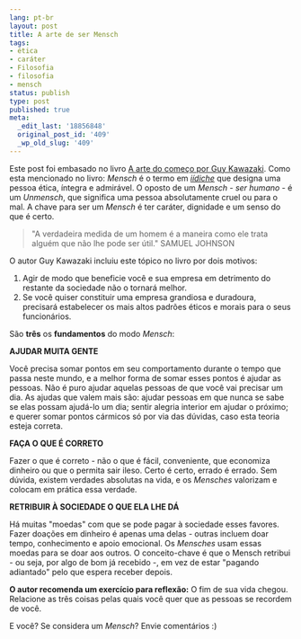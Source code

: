 ```yaml
---
lang: pt-br
layout: post
title: A arte de ser Mensch
tags:
- ética
- caráter
- Filosofia
- filosofia
- mensch
status: publish
type: post
published: true
meta:
  _edit_last: '18856848'
  original_post_id: '409'
  _wp_old_slug: '409'
---
```

<p>Este post foi embasado no livro <a href="http://www.submarino.com.br/produto/1/1470751/arte+do+comeco:+o+guia+definitivo+para+iniciar+o+seu+projeto,+a" target="_blank">A arte do começo por Guy Kawazaki</a>. Como esta mencionado no livro: <em>Mensch</em> é o termo em <em><a href="http://pt.wikipedia.org/wiki/L%C3%ADngua_i%C3%ADdiche" target="_blank">iídiche</a></em> que designa uma pessoa ética, íntegra e admirável. O oposto de um <em>Mensch - ser humano -</em> é um <em>Unmensch</em>, que significa uma pessoa absolutamente cruel ou para o mal. A chave para ser um <em>Mensch</em> é ter caráter, dignidade e um senso do que é certo.</p>

<blockquote>"A verdadeira medida de um homem é a maneira como ele trata alguém que não lhe pode ser útil." SAMUEL JOHNSON</blockquote>
O autor Guy Kawazaki incluiu este tópico no livro por dois motivos:
<ol>
	<li>Agir de modo que beneficie você e sua empresa em detrimento do restante da sociedade não o tornará melhor.</li>
	<li>Se você quiser constituir uma empresa grandiosa e duradoura, precisará estabelecer os mais altos padrões éticos e morais para o seus funcionários.</li>
</ol>
<p>São <strong>três</strong> os <strong>fundamentos</strong> do modo <em>Mensch</em>:</p>

<strong>AJUDAR MUITA GENTE</strong>
<p>Você precisa somar pontos em seu comportamento durante o tempo que passa neste mundo, e a melhor forma de somar esses pontos é ajudar as pessoas. Não é puro ajudar aquelas pessoas de que você vai precisar um dia. As ajudas que valem mais são: ajudar pessoas em que nunca se sabe se elas possam ajudá-lo um dia; sentir alegria interior em ajudar o próximo; e querer somar pontos cármicos só por via das dúvidas, caso esta teoria esteja correta.</p>
<strong>FAÇA O QUE É CORRETO</strong>
<p>Fazer o que é correto - não o que é fácil, conveniente, que economiza dinheiro ou que o permita sair ileso. Certo é certo, errado é errado. Sem dúvida, existem verdades absolutas na vida, e os <em>Mensches</em> valorizam e colocam em prática essa verdade.</p>
<strong>RETRIBUIR À SOCIEDADE O QUE ELA LHE DÁ</strong>
<p>Há muitas "moedas" com que se pode pagar à sociedade esses favores. Fazer doações em dinheiro é apenas uma delas - outras incluem doar tempo, conhecimento e apoio emocional. Os <em>Mensches</em> usam essas moedas para se doar aos outros. O conceito-chave é que o Mensch retribui - ou seja, por algo de bom já recebido -, em vez de estar "pagando adiantado" pelo que espera receber depois.</p>

<p><strong>O autor recomenda um exercício para reflexão:</strong> O fim de sua vida chegou. Relacione as três coisas pelas quais você quer que as pessoas se recordem de você.</p>
<p>E você? Se considera um <em>Mensch</em>? Envie comentários :)</p>
